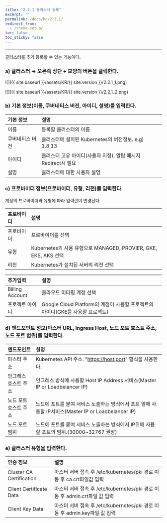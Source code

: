 ```yaml
---
title: "2.2.1 클러스터 등록"
excerpt: ""
permalink: /docs/ko/2.2.1/
redirect_from:
  - /theme-setup/
toc: false
toc_sticky: false
---
```


---
클러스터를 추가 등록할 수 있는 기능이다.

### a\) 클러스터 → 오른쪽 상단 + 모양의 버튼을 클릭한다.
![]({{ site.baseurl }}/assets/KR/{{ site.version }}/2.2.1_1.png)

![]({{ site.baseurl }}/assets/KR/{{ site.version }}/2.2.1_2.png)
### b\) 기본 정보\(이름, 쿠버네티스 버전, 아이디, 설명\)를 입력한다.

| **기본 정보** | **설명** |
| :------- | :--------------------------------------- |
| 이름     | 등록할 클러스터의 이름                             |
| 쿠버네티스 버전 | 클러스터에 설치된 Kubernetes의 버전정보. e.g\) 1.8.13 |
| 아이디   | 클러스터 고유 아이디(사용자 지정), 알람 메시지 Redirect시 필요 |
| 설명     | 클러스터에 대한 사용자 설명                          |

### c\) 프로바이더 정보\(프로바이더, 유형, 리전\)를 입력한다.
계정의 프로바이더와 유형에 따라 입력란이 변경된다.

| **프로바이더** | **설명** |
| :-------- | :------------ |
| 프로바이더 | 프로바이더를 선택                                         |
| 유형       | Kubernetes의 사용 유형으로 MANAGED, PROVIER, GKE, EKS, AKS  선택 |
| 리전       | Kubernetes가 설치된 서버의 리전 선택 |

| **추가입력** | **설명** |
| :------- | :---------- |
| Billing Account | 클라우드 미터링 계정 선택 |
| 프로젝트 아이디 | Google Cloud Platform의 계정이 사용할 프로젝트의 아이디\(GKE를 사용할 프로젝트\) |

### d\) 엔드포인트 정보\(마스터 URL, Ingress Host, 노드 포트 호스트 주소, 노드 포트 범위\)를 입력한다.

| 엔드포인트 | 설명 |
| :----------- | :------------- |
| 마스터 주소      | Kubernetes API 주소. "[https://host:port](https://host:port)" 형식을 사용한다. |
| 인그레스 호스트 주소 | 인그레스 방식에 사용할 Host IP Address 서비스\(Master IP or Loadbelancer IP\)      |
| 노드 포트 호스트 주소 | 노드에 포트를 붙여 서비스 노출하는 방식에서 포트 앞에 사용할 IP서비스\(Master IP or Loadbelancer IP\) |
| 노드 포트 범위  | 노드에 포트를 붙여 서비스 노출하는 방식에서 IP뒤에 사용할 포트의 범위.\(30000~32767 권장\)          |

### e\) 클러스터 유형을 입력한다.

| 인증 정보               | 설명      |
| :---------------------- | :------------ |
| Cluster CA Certification | 마스터 서버 접속 후 /etc/kubernetes/pki 경로 이동 후 ca.crt파일값 입력     |
| Client Certificate Data  | 마스터 서버 접속 후 /etc/kubernetes/pki 경로 이동 후 admin.crt파일 값 입력 |
| Client Key Data          | 마스터 서버 접속 후 /etc/kubernetes/pki 경로 이동 후 admin.key파일 값 입력 |
